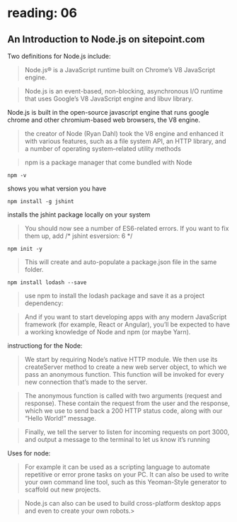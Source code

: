 # reading: 06

## An Introduction to Node.js on sitepoint.com

Two definitions for Node.js include: 

> Node.js® is a JavaScript runtime built on Chrome’s V8 JavaScript engine.

> Node.js is an event-based, non-blocking, asynchronous I/O runtime that uses Google’s V8 JavaScript engine and libuv library.

Node.js is built in the open-source javascript engine that runs google chrome and other chromium-based web browsers, the V8 engine. 

>  the creator of Node (Ryan Dahl) took the V8 engine and enhanced it with various features, such as a file system API, an HTTP library, and a number of operating system–related utility methods

> npm is a package manager that come bundled with Node

```
npm -v
```
shows you what version you have 

```
npm install -g jshint
```
installs the jshint package locally on your system

> You should now see a number of ES6-related errors. If you want to fix them up, add /* jshint esversion: 6 */

```
npm init -y
```
> This will create and auto-populate a package.json file in the same folder.

```
npm install lodash --save
```
> use npm to install the lodash package and save it as a project dependency:

> And if you want to start developing apps with any modern JavaScript framework (for example, React or Angular), you’ll be expected to have a working knowledge of Node and npm (or maybe Yarn).

instructiong for the Node:

> We start by requiring Node’s native HTTP module. We then use its createServer method to create a new web server object, to which we pass an anonymous function. This function will be invoked for every new connection that’s made to the server.

> The anonymous function is called with two arguments (request and response). These contain the request from the user and the response, which we use to send back a 200 HTTP status code, along with our “Hello World!” message.

> Finally, we tell the server to listen for incoming requests on port 3000, and output a message to the terminal to let us know it’s running

Uses for node: 
> For example it can be used as a scripting language to automate repetitive or error prone tasks on your PC. It can also be used to write your own command line tool, such as this Yeoman-Style generator to scaffold out new projects.

> Node.js can also can be used to build cross-platform desktop apps and even to create your own robots.> 